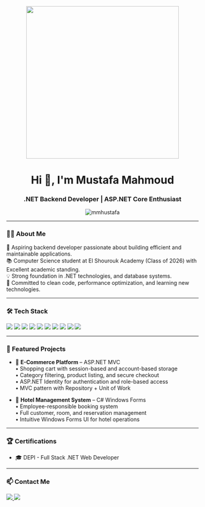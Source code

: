 <p align="center">
  <img src="https://media.giphy.com/media/qgQUggAC3Pfv687qPC/giphy.gif" width="400" />
</p>

<h1 align="center">Hi 👋, I'm Mustafa Mahmoud</h1>
<h3 align="center">.NET Backend Developer | ASP.NET Core Enthusiast</h3>

<p align="center">
  <img src="https://komarev.com/ghpvc/?username=mmhustafa&label=Profile%20views&color=0e75b6&style=flat" alt="mmhustafa" />
</p>

---

### 🧑‍💻 About Me
🚀 Aspiring backend developer passionate about building efficient and maintainable applications.  
📚 Computer Science student at El Shourouk Academy (Class of 2026) with Excellent academic standing.  
💡 Strong foundation in .NET technologies, and database systems.  
🎯 Committed to clean code, performance optimization, and learning new technologies.

---

### 🛠️ Tech Stack
<p align="left">
  <img src="https://img.shields.io/badge/C%23-239120?style=for-the-badge&logo=csharp&logoColor=white"/>
  <img src="https://img.shields.io/badge/.NET-512BD4?style=for-the-badge&logo=dotnet&logoColor=white"/>
  <img src="https://img.shields.io/badge/ASP.NET%20MVC-512BD4?style=for-the-badge&logo=.net&logoColor=white"/>
  <img src="https://img.shields.io/badge/ASP.NET%20Web%20API-512BD4?style=for-the-badge&logo=dotnet&logoColor=white"/>
  <img src="https://img.shields.io/badge/EF%20Core-512BD4?style=for-the-badge&logo=dotnet&logoColor=white"/>
  <img src="https://img.shields.io/badge/SQL%20Server-CC2927?style=for-the-badge&logo=microsoftsqlserver&logoColor=white"/>
  <img src="https://img.shields.io/badge/ADO.NET-512BD4?style=for-the-badge&logo=.net&logoColor=white"/>
  <img src="https://img.shields.io/badge/Windows%20Forms-0078D7?style=for-the-badge&logo=windows&logoColor=white"/>
  <img src="https://img.shields.io/badge/Git-F05032?style=for-the-badge&logo=git&logoColor=white"/>
  <img src="https://img.shields.io/badge/GitHub-181717?style=for-the-badge&logo=github&logoColor=white"/>
</p>

---

### 📂 Featured Projects

- 🛒 **E-Commerce Platform** – ASP.NET MVC  
  • Shopping cart with session-based and account-based storage  
  • Category filtering, product listing, and secure checkout  
  • ASP.NET Identity for authentication and role-based access  
  • MVC pattern with Repository + Unit of Work

- 🏨 **Hotel Management System** – C# Windows Forms  
  • Employee-responsible booking system  
  • Full customer, room, and reservation management  
  • Intuitive Windows Forms UI for hotel operations

---

### 🏆 Certifications
- 🎓 DEPI - Full Stack .NET Web Developer

---

### 📫 Contact Me

<p align="left">
  <a href="https://www.linkedin.com/in/mmhustafa" target="_blank">
    <img src="https://img.shields.io/badge/LinkedIn-0A66C2?style=for-the-badge&logo=linkedin&logoColor=white" />
  </a>
  <a href="mailto:mmh.ustafa9@gmail.com" target="_blank">
    <img src="https://img.shields.io/badge/Gmail-D14836?style=for-the-badge&logo=gmail&logoColor=white" />
  </a>
</p>
